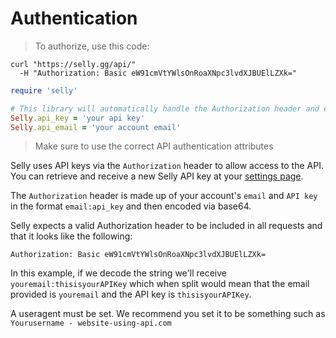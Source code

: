 # Authentication

> To authorize, use this code:

```shell
curl "https://selly.gg/api/"
  -H "Authorization: Basic eW91cmVtYWlsOnRoaXNpc3lvdXJBUElLZXk="
```

```ruby
require 'selly'

# This library will automatically handle the Authorization header and encoding it
Selly.api_key = 'your api key'
Selly.api_email = 'your account email'
```

> Make sure to use the correct API authentication attributes

Selly uses API keys via the `Authorization` header to allow access to the API. You can retrieve and receive a new Selly API key at your [settings page](https://selly.gg/settings).

The `Authorization` header is made up of your account's `email` and `API key` in the format `email:api_key` and then encoded via base64.

Selly expects a valid Authorization header to be included in all requests and that it looks like the following:

`Authorization: Basic eW91cmVtYWlsOnRoaXNpc3lvdXJBUElLZXk=`

In this example, if we decode the string we'll receive `youremail:thisisyourAPIKey` which when split would mean that the email provided is `youremail` and the API key is `thisisyourAPIKey`.

<aside class="alert">A useragent must be set. We recommend you set it to be something such as <code>Yourusername - website-using-api.com</code></aside>
